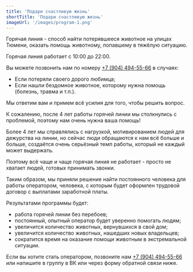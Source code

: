 ```yaml
---
title: 'Подари счастливую жизнь'
shortTitle: 'Подари счастливую жизнь'
imageUrl: '/images/program-1.png'
---
```


Горячая линия - способ найти потерявшееся животное на улицах Тюмени, оказать помощь животному, попавшему в тяжёлую ситуацию.

Горячая линия работает с 10:00 до 22:00.

Вы можете позвонить нам по номеру
[+7 (904) 494-55-66](<tel:+7(904)494-55-66>) в случаях:

- Если потеряли своего дорого любимца;
- Если нашли бездомное животное, которому нужна помощь (болезнь, травма и т.п.).

Мы ответим вам и примем всё усилия для того, чтобы решить вопрос.

К сожалению, после 4 лет работы горячей линии мы столкнулись с проблемой, поэтому нам очень нужна ваша помощь!

Более 4 лет мы справлялись с нагрузкой, мотивированием людей для дежурства на линии, но сейчас люди обращаются к нам всё больше и больше, создаётся очень серьёзный темп работы, который не каждый может выдержать.

Поэтому всё чаще и чаще горячая линия не работает - просто не хватает людей, готовых принимать звонки.

Таким образом, мы приняли решение найти постоянного человека для работы оператором, человека, с которым будет оформлен трудовой договор с выплатами заработной платы.

Результатами программы будет:

- работа горячей линии без перебоев;
- постоянный, опытный оператор будет уверенно помогать людям;
- увеличится количество животных, вернувшихся в свой дом;
- увеличится количество животных, нашедших новых владельцев;
- сократится время на оказание помощи животным в экстремальной ситуации.

Если вы хотите стать оператором, позвоните нам
[+7 (904) 494-55-66](<tel:+7(904)494-55-66>) или напишите в группу в ВК или через форму обратной связи ниже.

